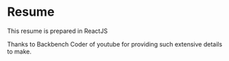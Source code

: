 # Resume
This resume is prepared in ReactJS

Thanks to Backbench Coder of youtube for providing such extensive details to make.
